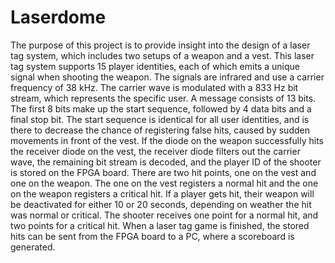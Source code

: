 # Laserdome
The purpose of this project is to provide insight into the design of a laser tag system, which includes two setups of a weapon and a vest. This laser tag system supports 15 player identities, each of which emits a unique signal when shooting the weapon. The signals are infrared and use a carrier frequency of 38 kHz. The carrier wave is modulated with a 833 Hz bit stream, which represents the specific user. A message consists of 13 bits. The first 8 bits make up the start sequence, followed by 4 data bits and a final stop bit. The start sequence is identical for all user identities, and is there to decrease the chance of registering false hits, caused by sudden movements in front of the vest. If the diode on the weapon successfully hits the receiver diode on the vest, the receiver diode filters out the carrier wave, the remaining bit stream is decoded, and the player ID of the shooter is stored on the FPGA board. There are two hit points, one on the vest and one on the weapon. The one on the vest registers a normal hit and the one on the weapon registers a critical hit. If a player gets hit, their weapon will be deactivated for either 10 or 20 seconds, depending on weather the hit was normal or critical. The shooter receives one point for a normal hit, and two points for a critical hit. When a laser tag game is finished, the stored hits can be sent from the FPGA board to a PC, where a scoreboard is generated.
